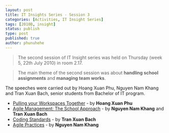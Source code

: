 ```yaml
---
layout: post
title: IT Insights Series - Session 3
categories: [Activities, IT Insight Series]
tags: [2010B, insight]
status: publish
type: post
published: true
author: phunuhehe
---
```


> The second session of IT Insight series was
held on Thursday (week 5, 22th July 2010) in room 2.17.

> The main theme of
the second session was about **handling school assignments** and
**managing team works**.

The speeches were carried out by Hoang Xuan
Phu, Nguyen Nam Khang and Tran Xuan Bach, senior students from Bachelor
of IT program.

-   [Pulling your Workspaces Together]("http://vimeo.com/13636567") - by **Hoang Xuan Phu**
-   [Agile Management: The School Approach]("http://vimeo.com/13728605") - by
    **Nguyen Nam Khang** and **Tran Xuan Bach**
-   [Coding Standards]("http://vimeo.com/13728736") - by **Tran Xuan Bach**
-   [Agile Practices]("http://vimeo.com/13728960") - by **Nguyen Nam Khang**
